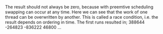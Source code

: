 The result should not always be zero, because with preemtive scheduling swapping can occur at any time.
Here we can see that the work of one thread can be overwritten by another. 
This is called a race condition, i.e. the result depends on ordering in time.
The first runs resulted in;
388644
-264823
-836222
46800
...